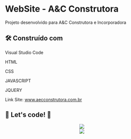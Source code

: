 # WebSite - A&C Construtora

Projeto desenvolvido para  A&C Construtora e Incorporadora

## 🛠️ Construído com
Visual Studio Code 

HTML

CSS

JAVASCRIPT

JQUERY

Link Site: www.aecconstrutora.com.br
## 🚀 Let's code! 🚀

<div align="center">
<img src="https://user-images.githubusercontent.com/97262523/211093756-5888fc18-1f66-44fa-bcf7-6776106b37a2.png">
</div>
<div align="center">
<img src="https://user-images.githubusercontent.com/97262523/211093853-a893303a-d353-4251-914f-d4913db8d602.png">
</div>







